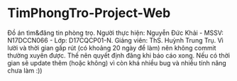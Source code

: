 # TimPhongTro-Project-Web
 Đồ án tìm&đăng tin phòng trọ. 
 Người thực hiện: Nguyễn Đức Khải - MSSV: N17DCCN066 - Lớp: D17CQCP01-N. 
 Giảng viên: ThS. Huỳnh Trung Trụ.
 Vì lười và thời gian gấp rút (có khoảng 20 ngày để làm) nên không commit thường xuyên được. 
Thế nên quyết định đăng khi báo cáo xong. Nếu có thời gian sẽ update thêm (hoặc không) vì còn khá nhiều bug và nhiều tính năng chưa làm :))
